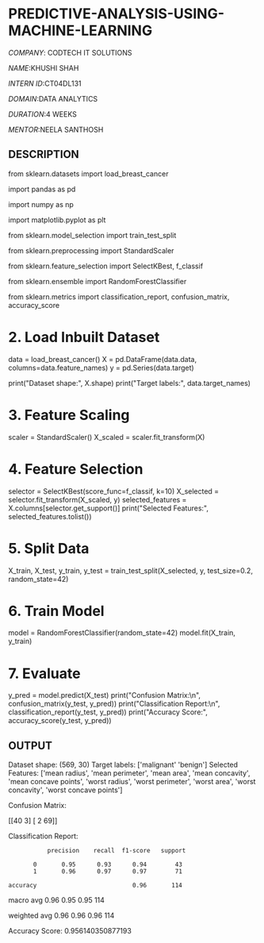 # PREDICTIVE-ANALYSIS-USING-MACHINE-LEARNING

*COMPANY*: CODTECH IT SOLUTIONS

*NAME*:KHUSHI SHAH

*INTERN ID*:CT04DL131

*DOMAIN*:DATA ANALYTICS

*DURATION*:4 WEEKS

*MENTOR*:NEELA SANTHOSH 

## DESCRIPTION

from sklearn.datasets import load_breast_cancer

import pandas as pd

import numpy as np

import matplotlib.pyplot as plt

from sklearn.model_selection import train_test_split

from sklearn.preprocessing import StandardScaler

from sklearn.feature_selection import SelectKBest, f_classif

from sklearn.ensemble import RandomForestClassifier

from sklearn.metrics import classification_report, confusion_matrix, accuracy_score


# 2. Load Inbuilt Dataset
data = load_breast_cancer()
X = pd.DataFrame(data.data, columns=data.feature_names)
y = pd.Series(data.target)

print("Dataset shape:", X.shape)
print("Target labels:", data.target_names)

# 3. Feature Scaling
scaler = StandardScaler()
X_scaled = scaler.fit_transform(X)

# 4. Feature Selection
selector = SelectKBest(score_func=f_classif, k=10)
X_selected = selector.fit_transform(X_scaled, y)
selected_features = X.columns[selector.get_support()]
print("Selected Features:", selected_features.tolist())

# 5. Split Data
X_train, X_test, y_train, y_test = train_test_split(X_selected, y, test_size=0.2, random_state=42)

# 6. Train Model
model = RandomForestClassifier(random_state=42)
model.fit(X_train, y_train)

# 7. Evaluate
y_pred = model.predict(X_test)
print("Confusion Matrix:\n", confusion_matrix(y_test, y_pred))
print("Classification Report:\n", classification_report(y_test, y_pred))
print("Accuracy Score:", accuracy_score(y_test, y_pred))

## OUTPUT

Dataset shape: (569, 30)
Target labels: ['malignant' 'benign']
Selected Features: ['mean radius', 'mean perimeter', 'mean area', 'mean concavity', 'mean concave points', 'worst radius', 'worst perimeter', 'worst area', 'worst concavity', 'worst concave points']

Confusion Matrix:

 [[40  3]
 [ 2 69]]
 
Classification Report:

               precision    recall  f1-score   support

           0       0.95      0.93      0.94        43
           1       0.96      0.97      0.97        71

    accuracy                           0.96       114
    
   macro avg       0.96          0.95          0.95          114
   
weighted avg       0.96          0.96          0.96          114


Accuracy Score: 0.956140350877193
